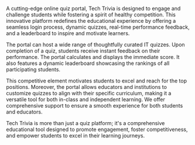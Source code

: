 A cutting-edge online quiz portal, Tech Trivia is designed to engage and challenge students while fostering a spirit of healthy competition. This innovative platform redefines the educational experience by offering a seamless login process, dynamic quizzes, real-time performance feedback, and a leaderboard to inspire and motivate learners.

The portal can host a wide range of thoughtfully curated IT quizzes. Upon completion of a quiz, students receive instant feedback on their performance. The portal calculates and displays the immediate score. It also features a dynamic leaderboard showcasing the rankings of all participating students.

This competitive element motivates students to excel and reach for the top positions. Moreover, the portal allows educators and institutions to customize quizzes to align with their specific curriculum, making it a versatile tool for both in-class and independent learning. We offer comprehensive support to ensure a smooth experience for both students and educators.

Tech Trivia is more than just a quiz platform; it's a comprehensive educational tool designed to promote engagement, foster competitiveness, and empower students to excel in their learning journeys.
